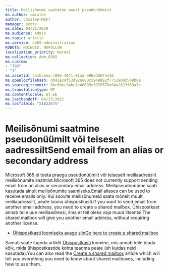 ```yaml
---
title: Meilisõnumi saatmine muust pseudonüümist
ms.author: cmcatee
author: cmcatee-MSFT
manager: scotv
ms.date: 04/21/2020
ms.audience: Admin
ms.topic: article
ms.service: o365-administration
ROBOTS: NOINDEX, NOFOLLOW
localization_priority: Normal
ms.collection: Adm_O365
ms.custom:
- "703"
- "1"
ms.assetid: aa1bcbea-c09e-40f1-81ad-e86ad567ae16
ms.openlocfilehash: dd41ecaf53d926880c5949892f7751906b549b8a
ms.sourcegitcommit: 8bc60ec34bc1e40685e3976576e04a2623f63a7c
ms.translationtype: MT
ms.contentlocale: et-EE
ms.lasthandoff: 04/15/2021
ms.locfileid: "51823675"
---
```

# <a name="send-email-from-an-alias-or-secondary-address"></a><span data-ttu-id="d215e-102">Meilisõnumi saatmine pseudonüümilt või teiseselt aadressilt</span><span class="sxs-lookup"><span data-stu-id="d215e-102">Send email from an alias or secondary address</span></span>

<span data-ttu-id="d215e-103">Microsoft 365 ei toeta praegu pseudonüümilt või teiseselt meiliaadressilt meilisõnumite saatmist.</span><span class="sxs-lookup"><span data-stu-id="d215e-103">Microsoft 365 does not currently support sending email from an alias or secondary email address.</span></span> <span data-ttu-id="d215e-104">Meilipseudonüüme saab kasutada ainult meilisõnumite saamiseks.</span><span class="sxs-lookup"><span data-stu-id="d215e-104">Email aliases can be used to receive emails only.</span></span> <span data-ttu-id="d215e-105">Kui soovite meilisõnumeid saata mõnelt muult meiliaadressilt, peate looma ühispostkasti.</span><span class="sxs-lookup"><span data-stu-id="d215e-105">If you want to send email from another email address, you need to create a shared mailbox.</span></span> <span data-ttu-id="d215e-106">Ühispostkast annab teile uue meiliaadressi, ilma et teil oleks vaja muud litsentsi.</span><span class="sxs-lookup"><span data-stu-id="d215e-106">The shared mailbox will give you another email address, without requiring another license.</span></span>
  
- [<span data-ttu-id="d215e-107">Ühispostkasti loomiseks avage siin</span><span class="sxs-lookup"><span data-stu-id="d215e-107">Go here to create a shared mailbox</span></span>](https://portal.office.com/AdminPortal/Home#/AssistedGuide/addemailoptions)

<span data-ttu-id="d215e-108">Samuti saate lugeda artiklit [Ühispostkasti](https://docs.microsoft.com/microsoft-365/admin/email/create-a-shared-mailbox) loomine, mis annab teile teada kõik, mida ühispostkastide kohta teadma peate (sh kuidas neid kasutada).</span><span class="sxs-lookup"><span data-stu-id="d215e-108">You can also read the [Create a shared mailbox](https://docs.microsoft.com/microsoft-365/admin/email/create-a-shared-mailbox) article which will tell you everything you need to know about shared mailboxes, including how to use them.</span></span>